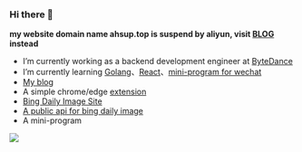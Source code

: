 ### Hi there 👋
**my website domain name ahsup.top is suspend by aliyun, visit [BLOG](www.hxsup.top) instead**

- I’m currently working as a backend development engineer at [ByteDance](https://www.bytedance.com/)
- I’m currently learning [Golang](https://go.dev/)、[React](https://reactjs.org/)、[mini-program for wechat](https://developers.weixin.qq.com/minigame/dev/guide/)
- [My blog](https://ahsup.top/)
- A simple chrome/edge [extension](https://github.com/hTangle/preview-tab)
- [Bing Daily Image Site](https://bing.ahsup.top/)
- [A public api for bing daily image](https://www.ahsup.top/post/bing/)
- A mini-program
  
![](https://image.ahsup.top/mini-bing.png)

